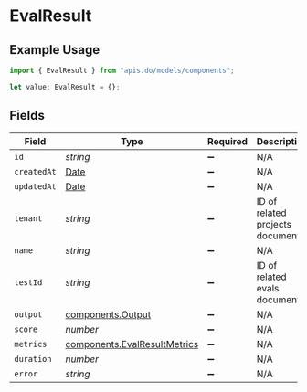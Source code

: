 # EvalResult

## Example Usage

```typescript
import { EvalResult } from "apis.do/models/components";

let value: EvalResult = {};
```

## Fields

| Field                                                                                         | Type                                                                                          | Required                                                                                      | Description                                                                                   |
| --------------------------------------------------------------------------------------------- | --------------------------------------------------------------------------------------------- | --------------------------------------------------------------------------------------------- | --------------------------------------------------------------------------------------------- |
| `id`                                                                                          | *string*                                                                                      | :heavy_minus_sign:                                                                            | N/A                                                                                           |
| `createdAt`                                                                                   | [Date](https://developer.mozilla.org/en-US/docs/Web/JavaScript/Reference/Global_Objects/Date) | :heavy_minus_sign:                                                                            | N/A                                                                                           |
| `updatedAt`                                                                                   | [Date](https://developer.mozilla.org/en-US/docs/Web/JavaScript/Reference/Global_Objects/Date) | :heavy_minus_sign:                                                                            | N/A                                                                                           |
| `tenant`                                                                                      | *string*                                                                                      | :heavy_minus_sign:                                                                            | ID of related projects document                                                               |
| `name`                                                                                        | *string*                                                                                      | :heavy_minus_sign:                                                                            | N/A                                                                                           |
| `testId`                                                                                      | *string*                                                                                      | :heavy_minus_sign:                                                                            | ID of related evals document                                                                  |
| `output`                                                                                      | [components.Output](../../models/components/output.md)                                        | :heavy_minus_sign:                                                                            | N/A                                                                                           |
| `score`                                                                                       | *number*                                                                                      | :heavy_minus_sign:                                                                            | N/A                                                                                           |
| `metrics`                                                                                     | [components.EvalResultMetrics](../../models/components/evalresultmetrics.md)                  | :heavy_minus_sign:                                                                            | N/A                                                                                           |
| `duration`                                                                                    | *number*                                                                                      | :heavy_minus_sign:                                                                            | N/A                                                                                           |
| `error`                                                                                       | *string*                                                                                      | :heavy_minus_sign:                                                                            | N/A                                                                                           |